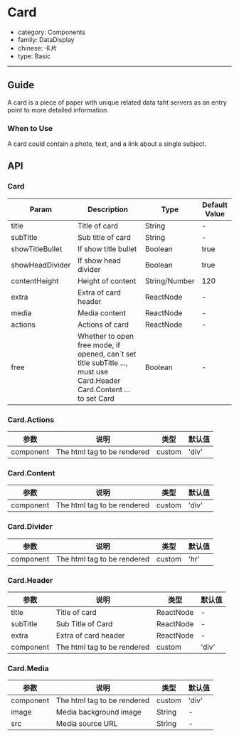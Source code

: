 # Card

-   category: Components
-   family: DataDisplay
-   chinese: 卡片
-   type: Basic

---

## Guide

A card is a piece of paper with unique related data taht servers as an entry point to more detailed information.

### When to Use

A card could contain a photo, text, and a link about a single subject.

## API

### Card

| Param     | Description           | Type            | Default Value  |
| --------------- | ------------ | ------------- | ---- |
| title           | Title of card | String        | -    |
| subTitle        | Sub title of card | String        | -    |
| showTitleBullet | If show title bullet | Boolean       | true |
| showHeadDivider | If show head divider | Boolean       | true |
| contentHeight   | Height of content  | String/Number | 120  |
| extra           | Extra of card header | ReactNode     | -    |
| media | Media content | ReactNode | - |
| actions | Actions of card | ReactNode | - |
| free | Whether to open free mode, if opened, can`t set title subTitle ..., must use Card.Header Card.Content ... to set Card | Boolean | - |

### Card.Actions

| 参数        | 说明     | 类型     | 默认值   |
| --------- | ------ | ------ | ----- |
| component | The html tag to be rendered | custom | 'div' |

### Card.Content

| 参数        | 说明     | 类型     | 默认值   |
| --------- | ------ | ------ | ----- |
| component | The html tag to be rendered | custom | 'div' |

### Card.Divider

| 参数        | 说明     | 类型     | 默认值  |
| --------- | ------ | ------ | ---- |
| component | The html tag to be rendered | custom | 'hr' |

### Card.Header

| 参数        | 说明           | 类型        | 默认值   |
| --------- | ------------ | --------- | ----- |
| title     | Title of card        | ReactNode | -     |
| subTitle  | Sub Title of Card       | ReactNode | -     |
| extra     | Extra of card header  | ReactNode | -     |
| component | The html tag to be rendered       | custom    | 'div' |

### Card.Media

| 参数        | 说明      | 类型     | 默认值   |
| --------- | ------- | ------ | ----- |
| component | The html tag to be rendered  | custom | 'div' |
| image     | Media  background image  | String | -     |
| src       | Media source URL | String | -     |
